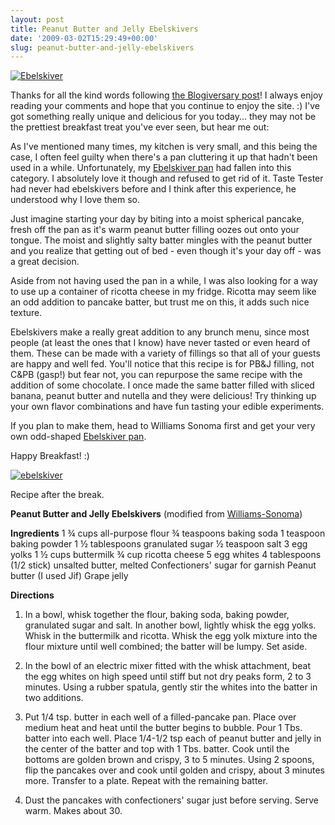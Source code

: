 ```yaml
---
layout: post
title: Peanut Butter and Jelly Ebelskivers
date: '2009-03-02T15:29:49+00:00'
slug: peanut-butter-and-jelly-ebelskivers
---
```

<a href="http://www.flickr.com/photos/kstar810/372113470/in/photostream/"><img src="http://farm1.static.flickr.com/171/372113470_d03d39f390.jpg?v=0" alt="Ebelskiver" /></a>

Thanks for all the kind words following <a href="http://www.cpbgallery.com/2009/02/25/a-blogiversary-gift/">the Blogiversary post</a>! I always enjoy reading your comments and hope that you continue to enjoy the site. :) I've got something really unique and delicious for you today... they may not be the prettiest breakfast treat you've ever seen, but hear me out:

As I've mentioned many times, my kitchen is very small, and this being the case, I often feel guilty when there's a pan cluttering it up that hadn't been used in a while. Unfortunately, my <a href="http://www.williams-sonoma.com/products/c332/index.cfm?pkey=xsrd0m1%7C16%7C%7C%7C0%7C%7C%7C%7C%7C%7C%7Cebelskiver&cm%5Fsrc=SCH">Ebelskiver pan</a> had fallen into this category. I absolutely love it though and refused to get rid of it. Taste Tester had never had ebelskivers before and I think after this experience, he understood why I love them so.

Just imagine starting your day by biting into a moist spherical pancake, fresh off the pan as it's warm peanut butter filling oozes out onto your tongue. The moist and slightly salty batter mingles with the peanut butter and you realize that getting out of bed - even though it's your day off - was a great decision.

Aside from not having used the pan in a while, I was also looking for a way to use up a container of ricotta cheese in my fridge. Ricotta may seem like an odd addition to pancake batter, but trust me on this, it adds such nice texture.

Ebelskivers make a really great addition to any brunch menu, since most people (at least the ones that I know) have never tasted  or even heard of them. These can be made with a variety of fillings so that all of your guests are happy and well fed. You'll notice that this recipe is for PB&J filling, not C&PB (gasp!) but fear not, you can repurpose the same recipe with the addition of some chocolate. I once made the same batter filled with sliced banana, peanut butter and nutella and they were delicious! Try thinking up your own flavor combinations and have fun tasting your edible experiments.

If you plan to make them, head to Williams Sonoma first and get your very own odd-shaped <a href="http://www.williams-sonoma.com/products/c332/index.cfm?pkey=xsrd0m1%7C16%7C%7C%7C0%7C%7C%7C%7C%7C%7C%7Cebelskiver&cm%5Fsrc=SCH">Ebelskiver pan</a>. 

Happy Breakfast! :)

<a href="http://www.flickr.com/photos/kstar810/372113427/in/photostream/"><img src="http://farm1.static.flickr.com/179/372113427_af1d5ab655.jpg?v=0" alt="ebelskiver" /></a>

Recipe after the break.

<!--more-->

<strong>Peanut Butter and Jelly Ebelskivers</strong>
(modified from <a href="http://www.williams-sonoma.com/recipe/recipedetail.cfm?objectid=4FEB2082%2DE0C9%2DE1B0%2D8C390A4C6C211224">Williams-Sonoma</a>)

<strong>Ingredients</strong>
1 ¾ cups all-purpose flour
¾ teaspoons baking soda
1 teaspoon baking powder
1 ½ tablespoons granulated sugar
½ teaspoon salt
3 egg yolks
1 ½ cups buttermilk
¾ cup ricotta cheese
5 egg whites
4 tablespoons (1/2 stick) unsalted butter, melted
Confectioners' sugar for garnish
Peanut butter (I used Jif)
Grape jelly

<strong>Directions</strong>

1. In a bowl, whisk together the flour, baking soda, baking powder, granulated sugar and salt. In another bowl, lightly whisk the egg yolks. Whisk in the buttermilk and ricotta. Whisk the egg yolk mixture into the flour mixture until well combined; the batter will be lumpy. Set aside. 

2. In the bowl of an electric mixer fitted with the whisk attachment, beat the egg whites on high speed until stiff but not dry peaks form, 2 to 3 minutes. Using a rubber spatula, gently stir the whites into the batter in two additions. 

3. Put 1/4 tsp. butter in each well of a filled-pancake pan. Place over medium heat and heat until the butter begins to bubble. Pour 1 Tbs. batter into each well. Place 1/4-1/2 tsp each of peanut butter and jelly in the center of the batter and top with 1 Tbs. batter. Cook until the bottoms are golden brown and crispy, 3 to 5 minutes. Using 2 spoons, flip the pancakes over and cook until golden and crispy, about 3 minutes more. Transfer to a plate. Repeat with the remaining batter. 

4. Dust the pancakes with confectioners' sugar just before serving. Serve warm. Makes about 30.
